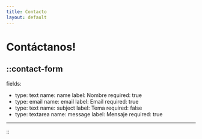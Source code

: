 ```yaml
---
title: Contacto
layout: default
---
```


# Contáctanos!

::contact-form
---
fields:
  - type: text
    name: name
    label: Nombre
    required: true
  - type: email
    name: email
    label: Email
    required: true
  - type: text
    name: subject
    label: Tema
    required: false
  - type: textarea
    name: message
    label: Mensaje
    required: true
---
::
